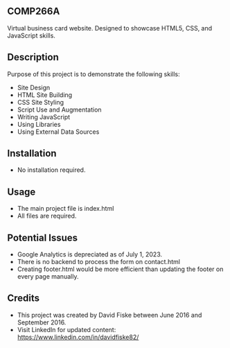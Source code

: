 ## COMP266A
Virtual business card website. Designed to showcase HTML5, CSS, and JavaScript skills.


## Description
Purpose of this project is to demonstrate the following skills: 
- Site Design
- HTML Site Building
- CSS Site Styling
- Script Use and Augmentation
- Writing JavaScript
- Using Libraries
- Using External Data Sources


## Installation
- No installation required. 


## Usage
- The main project file is index.html
- All files are required. 


## Potential Issues
- Google Analytics is depreciated as of July 1, 2023. 
- There is no backend to process the form on contact.html
- Creating footer.html would be more efficient than updating the footer on every page manually.


## Credits
- This project was created by David Fiske between June 2016 and September 2016. 
- Visit LinkedIn for updated content: https://www.linkedin.com/in/davidfiske82/

